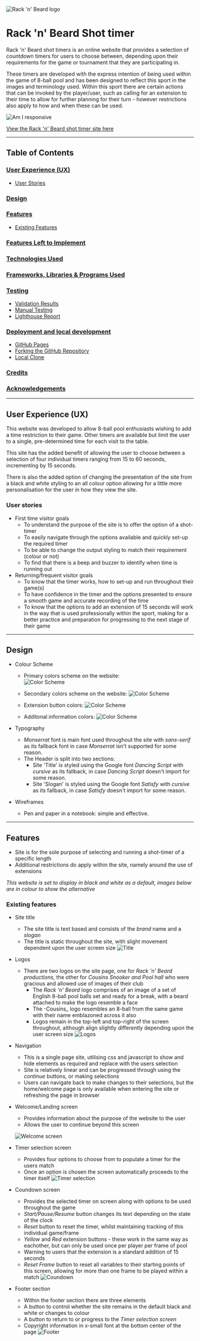 ![Rack 'n' Beard logo](assets/images/wo-glasses.webp) 
# Rack 'n' Beard Shot timer

Rack 'n' Beard shot timers is an online website that provides a selection of countdown timers for users to choose between, depending upon their requirements for the game or tournament that they are participating in.

These timers are developed with the express intention of being used within the game of 8-ball pool and has been designed to reflect this sport in the images and terminology used. Within this sport there are certain actions that can be invoked by the player/user, such as calling for an extension to their time to allow for further planning for their turn - however restrictions also apply to how and when these can be used.

![Am I responsive](assets/readme/responsive.png)

[View the Rack 'n' Beard shot timer site here](https://hobbesunleashed.github.io/timers/)

- - -
## Table of Contents

### [User Experience (UX)](#user-experience-ux-1)
* [User Stories](#user-stories)
### [Design](#design-1)
### [Features](#features)
* [Existing Features](#existing-features)
### [Features Left to Implement](#features-left-to-implement-1)
### [Technologies Used](#technologies-used-1)
### [Frameworks, Libraries & Programs Used](#frameworks-libraries--programs-used-1)
### [Testing](#testing-1)
* [Validation Results](#validation-results)
* [Manual Testing](#manual-testing)
* [Lighthouse Report](#lighthouse-report)
### [Deployment and local development](#deployment-and-local-development-1)
* [GitHub Pages](#github-pages)
* [Forking the GitHub Repository](#forking-the-github-repository)
* [Local Clone](#local-clone)
### [Credits](#credits-1)
### [Acknowledgements](#acknowledgements-1)
---

## User Experience (UX)

This website was developed to allow 8-ball pool enthusiasts wishing to add a time restriction to their game. Other timers are available but limit the user to a single, pre-determined time for each visit to the table.

This site has the added benefit of allowing the user to choose between a selection of four individual timers ranging from 15 to 60 seconds, incrementing by 15 seconds.

There is also the added option of changing the presentation of the site from a black and white styling to an all colour option allowing for a little more personalisation for the user in how they view the site.

### User stories

 * First time visitor goals
    * To understand the purpose of the site is to offer the option of a shot-timer
    * To easily navigate through the options available and quickly set-up the required timer
    * To be able to change the output styling to match their requirement (colour or not)
    * To find that there is a beep and buzzer to identify when time is running out
 * Returning/frequent visitor goals
    * To know that the timer works, how to set-up and run throughout their game(s)
    * To have confidence in the timer and the options presented to ensure a smooth game and accurate recording of the time
    * To know that the options to add an extension of 15 seconds will work in the way that is used professionally within the sport, making for a better practice and preparation for progressing to the next stage of their game

---

## Design

* Colour Scheme
    * Primary colors scheme on the website:   
    ![Color Scheme](assets/readme/primary.png)

    * Secondary colors scheme on the website:
    ![Color Scheme](assets/readme/secondary.png)

    * Extension button colors:
    ![Color Scheme](assets/readme/extensions.png)

    * Additonal information colors:
    ![Color Scheme](assets/readme/additional.png)

* Typography
    * _Monserrat_ font is main font used throughout the site with _sans-serif_ as its fallback font in case _Monserrat_ isn't supported for some reason.
    * The Header is split into two sections:
        * Site 'Title' is styled using the Google font _Dancing Script_ with _cursive_ as its fallback, in case _Dancing Script_ doesn't import for some reason.
        * Site 'Slogan' is styled using the Google font _Satisfy_ with _cursive_ as its fallback, in case _Satisfy_ doesn't import for some reason.

* Wireframes
    * Pen and paper in a notebook: simple and effective.

---

## Features

 * Site is for the sole purpose of selecting and running a shot-timer of a specific length
 * Additional restrictions do apply within the site, namely around the use of extensions

 _This website is set to display in black and white as a default, images below are in colour to show the alternative_

### Existing features

 * Site title
    * The site title is text based and consists of the _brand_ name and a _slogan_
    * The title is static throughout the site, with slight movement dependent upon the user screen size
    ![Title](assets/readme/title.png)

 * Logos
    * There are two logos on the site page, one for _Rack 'n' Beard productions_, the other for _Cousins Snooker and Pool hall_ who were gracious and allowed use of images of their club
        * The _Rack 'n' Beard_ logo comprises of an image of a set of English 8-ball pool balls set and ready for a break, with a beard attached to make the logo resemble a face
        * The -Cousins_ logo resembles an 8-ball from the same game with their name emblazoned across it also
        * Logos remain in the top-left and top-right of the screen throughout, although align slightly differently depending upon the user screen size
        ![Logos](assets/readme/logos.png)

 * Navigation
    * This is a single page site, utilising css and javascript to show and hide elements as required and replace with the users selection
    * Site is relatively linear and can be progressed through using the _continue_ buttons, or making selections
    * Users can navigate back to make changes to their selections, but the home/welcome page is only available when entering the site or refreshing the page in browser

 * Welcome/Landing screen
    * Provides information about the purpose of the website to the user
    * Allows the user to continue beyond this screen
    
    ![Welcome screen](assets/readme/welcome.png)

 * Timer selection screen
    * Provides four options to choose from to populate a timer for the users match
    * Once an option is chosen the screen automatically proceeds to the timer itself
    ![Timer selection](assets/readme/timers.png)

 * Coundown screen
    * Provides the selected timer on screen along with options to be used throughout the game
    * _Start/Pause/Resume_ button changes its text depending on the state of the clock
    * _Reset_ button to reset the timer, whilst maintaining tracking of this individual game/frame
    * _Yellow_ and _Red_ extension buttons - these work in the same way as eachother, but can only be used once per player per frame of pool
    * Warning to users that the extension is a standard addition of 15 seconds
    * _Reset Frame_ button to reset all variables to their starting points of this screen, allowing for more than one frame to be played within a match
    ![Coundown](assets/readme/countdown.png)

 * Footer section
    * Within the footer section there are three elements
    * A button to control whether the site remains in the default black and white or changes to colour
    * A button to return to or progress to the _Timer selection screen_
    * Copyright information in x-small font at the bottom center of the page
    ![Footer](assets/readme/footer.png)
